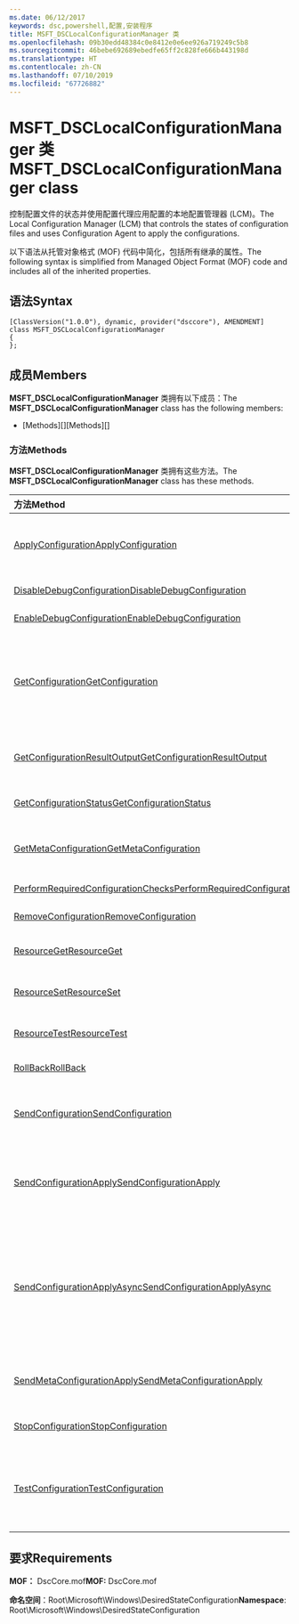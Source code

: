 ```yaml
---
ms.date: 06/12/2017
keywords: dsc,powershell,配置,安装程序
title: MSFT_DSCLocalConfigurationManager 类
ms.openlocfilehash: 09b30edd48384c0e8412e0e6ee926a719249c5b8
ms.sourcegitcommit: 46bebe692689ebedfe65ff2c828fe666b443198d
ms.translationtype: HT
ms.contentlocale: zh-CN
ms.lasthandoff: 07/10/2019
ms.locfileid: "67726882"
---
```

# <a name="msftdsclocalconfigurationmanager-class"></a><span data-ttu-id="82453-103">MSFT_DSCLocalConfigurationManager 类</span><span class="sxs-lookup"><span data-stu-id="82453-103">MSFT_DSCLocalConfigurationManager class</span></span>

<span data-ttu-id="82453-104">控制配置文件的状态并使用配置代理应用配置的本地配置管理器 (LCM)。</span><span class="sxs-lookup"><span data-stu-id="82453-104">The Local Configuration Manager (LCM) that controls the states of configuration files and uses Configuration Agent to apply the configurations.</span></span>

<span data-ttu-id="82453-105">以下语法从托管对象格式 (MOF) 代码中简化，包括所有继承的属性。</span><span class="sxs-lookup"><span data-stu-id="82453-105">The following syntax is simplified from Managed Object Format (MOF) code and includes all of the inherited properties.</span></span>

## <a name="syntax"></a><span data-ttu-id="82453-106">语法</span><span class="sxs-lookup"><span data-stu-id="82453-106">Syntax</span></span>

```
[ClassVersion("1.0.0"), dynamic, provider("dsccore"), AMENDMENT]
class MSFT_DSCLocalConfigurationManager
{
};
```

## <a name="members"></a><span data-ttu-id="82453-107">成员</span><span class="sxs-lookup"><span data-stu-id="82453-107">Members</span></span>

<span data-ttu-id="82453-108">**MSFT_DSCLocalConfigurationManager** 类拥有以下成员：</span><span class="sxs-lookup"><span data-stu-id="82453-108">The **MSFT_DSCLocalConfigurationManager** class has the following members:</span></span>

- <span data-ttu-id="82453-109">[Methods][]</span><span class="sxs-lookup"><span data-stu-id="82453-109">[Methods][]</span></span>

### <a name="methods"></a><span data-ttu-id="82453-110">方法</span><span class="sxs-lookup"><span data-stu-id="82453-110">Methods</span></span>

<span data-ttu-id="82453-111">**MSFT_DSCLocalConfigurationManager** 类拥有这些方法。</span><span class="sxs-lookup"><span data-stu-id="82453-111">The **MSFT_DSCLocalConfigurationManager** class has these methods.</span></span>

|<span data-ttu-id="82453-112">方法</span><span class="sxs-lookup"><span data-stu-id="82453-112">Method</span></span> |<span data-ttu-id="82453-113">说明</span><span class="sxs-lookup"><span data-stu-id="82453-113">Description</span></span> |
|:--- |:---|
| [<span data-ttu-id="82453-114">ApplyConfiguration</span><span class="sxs-lookup"><span data-stu-id="82453-114">ApplyConfiguration</span></span>](msft-dsclocalconfigurationmanager-applyconfiguration.md)| <span data-ttu-id="82453-115">使用配置代理应用处于挂起状态的配置。</span><span class="sxs-lookup"><span data-stu-id="82453-115">Uses the Configuration Agent to apply the configuration that is pending.</span></span>|
| [<span data-ttu-id="82453-116">DisableDebugConfiguration</span><span class="sxs-lookup"><span data-stu-id="82453-116">DisableDebugConfiguration</span></span>](msft-dsclocalconfigurationmanager-disabledebugconfiguration.md)| <span data-ttu-id="82453-117">禁用 DSC 资源调试。</span><span class="sxs-lookup"><span data-stu-id="82453-117">Disables DSC resource debugging.</span></span>|
| [<span data-ttu-id="82453-118">EnableDebugConfiguration</span><span class="sxs-lookup"><span data-stu-id="82453-118">EnableDebugConfiguration</span></span>](msft-dsclocalconfigurationmanager-enabledebugconfiguration.md)| <span data-ttu-id="82453-119">启用 DSC 资源调试。</span><span class="sxs-lookup"><span data-stu-id="82453-119">Enables DSC resource debugging.</span></span>|
| [<span data-ttu-id="82453-120">GetConfiguration</span><span class="sxs-lookup"><span data-stu-id="82453-120">GetConfiguration</span></span>](msft-dsclocalconfigurationmanager-getconfiguration.md)| <span data-ttu-id="82453-121">将配置文档发送到托管节点，并使用配置代理的 **Get** 方法以应用配置。</span><span class="sxs-lookup"><span data-stu-id="82453-121">Sends the configuration document to the managed node and uses the **Get** method of the Configuration Agent to apply the configuration.</span></span>|
| [<span data-ttu-id="82453-122">GetConfigurationResultOutput</span><span class="sxs-lookup"><span data-stu-id="82453-122">GetConfigurationResultOutput</span></span>](msft-dsclocalconfigurationmanager-getconfigurationresultoutput.md)| <span data-ttu-id="82453-123">获取与特定作业相关的配置代理输出。</span><span class="sxs-lookup"><span data-stu-id="82453-123">Gets the Configuration Agent output relating to a specific job.</span></span>|
| [<span data-ttu-id="82453-124">GetConfigurationStatus</span><span class="sxs-lookup"><span data-stu-id="82453-124">GetConfigurationStatus</span></span>](msft-dsclocalconfigurationmanager-getconfigurationstatus.md)| <span data-ttu-id="82453-125">获取配置状态历史记录。</span><span class="sxs-lookup"><span data-stu-id="82453-125">Get the configuration status history.</span></span>|
| [<span data-ttu-id="82453-126">GetMetaConfiguration</span><span class="sxs-lookup"><span data-stu-id="82453-126">GetMetaConfiguration</span></span>](msft-dsclocalconfigurationmanager-getmetaconfiguration.md)| <span data-ttu-id="82453-127">获取用于控制配置代理的 LCM 设置。</span><span class="sxs-lookup"><span data-stu-id="82453-127">Gets the LCM settings that are used to control Configuration Agent.</span></span>|
| [<span data-ttu-id="82453-128">PerformRequiredConfigurationChecks</span><span class="sxs-lookup"><span data-stu-id="82453-128">PerformRequiredConfigurationChecks</span></span>](msft-dsclocalconfigurationmanager-performrequiredconfigurationchecks.md)| <span data-ttu-id="82453-129">启动一致性检查。</span><span class="sxs-lookup"><span data-stu-id="82453-129">Starts the consistency check.</span></span>|
| [<span data-ttu-id="82453-130">RemoveConfiguration</span><span class="sxs-lookup"><span data-stu-id="82453-130">RemoveConfiguration</span></span>](msft-dsclocalconfigurationmanager-removeconfiguration.md)| <span data-ttu-id="82453-131">删除配置文件。</span><span class="sxs-lookup"><span data-stu-id="82453-131">Removes the configuration files.</span></span>|
| [<span data-ttu-id="82453-132">ResourceGet</span><span class="sxs-lookup"><span data-stu-id="82453-132">ResourceGet</span></span>](msft-dsclocalconfigurationmanager-resourceget.md)| <span data-ttu-id="82453-133">直接调用 DSC 资源的 **Get** 方法。</span><span class="sxs-lookup"><span data-stu-id="82453-133">Directly calls the **Get** method of a DSC resource.</span></span>|
| [<span data-ttu-id="82453-134">ResourceSet</span><span class="sxs-lookup"><span data-stu-id="82453-134">ResourceSet</span></span>](msft-dsclocalconfigurationmanager-resourceset.md)| <span data-ttu-id="82453-135">直接调用 DSC 资源的 **Set** 方法。</span><span class="sxs-lookup"><span data-stu-id="82453-135">Directly calls the **Set** method of a DSC resource.</span></span>|
| [<span data-ttu-id="82453-136">ResourceTest</span><span class="sxs-lookup"><span data-stu-id="82453-136">ResourceTest</span></span>](msft-dsclocalconfigurationmanager-resourcetest.md)| <span data-ttu-id="82453-137">直接调用 DSC 资源的 **Test** 方法。</span><span class="sxs-lookup"><span data-stu-id="82453-137">Directly calls the **Test** method of a DSC resource.</span></span>|
| [<span data-ttu-id="82453-138">RollBack</span><span class="sxs-lookup"><span data-stu-id="82453-138">RollBack</span></span>](msft-dsclocalconfigurationmanager-rollback.md)| <span data-ttu-id="82453-139">回滚到以前的配置。</span><span class="sxs-lookup"><span data-stu-id="82453-139">Rolls back to a previous configuration.</span></span>|
| [<span data-ttu-id="82453-140">SendConfiguration</span><span class="sxs-lookup"><span data-stu-id="82453-140">SendConfiguration</span></span>](msft-dsclocalconfigurationmanager-sendconfiguration.md)| <span data-ttu-id="82453-141">将配置文档发送到托管节点并将其保存为挂起的更改。</span><span class="sxs-lookup"><span data-stu-id="82453-141">Sends the configuration document to the managed node and saves it as a pending change.</span></span>|
| [<span data-ttu-id="82453-142">SendConfigurationApply</span><span class="sxs-lookup"><span data-stu-id="82453-142">SendConfigurationApply</span></span>](msft-dsclocalconfigurationmanager-sendconfigurationapply.md)| <span data-ttu-id="82453-143">将配置文档发送到托管节点，并使用配置代理应用配置。</span><span class="sxs-lookup"><span data-stu-id="82453-143">Sends the configuration document to the managed node and uses the Configuration Agent to apply the configuration.</span></span>|
| [<span data-ttu-id="82453-144">SendConfigurationApplyAsync</span><span class="sxs-lookup"><span data-stu-id="82453-144">SendConfigurationApplyAsync</span></span>](msft-dsclocalconfigurationmanager-sendconfigurationapplyasync.md)| <span data-ttu-id="82453-145">将配置文档发送到托管节点，并开始使用配置代理应用配置。</span><span class="sxs-lookup"><span data-stu-id="82453-145">Send the configuration document to the managed node and start using the Configuration Agent to apply the configuration.</span></span> <span data-ttu-id="82453-146">使用 GetConfigurationResultOutput 检索结果输出。</span><span class="sxs-lookup"><span data-stu-id="82453-146">Use GetConfigurationResultOutput to retrieve result output.</span></span>|
| [<span data-ttu-id="82453-147">SendMetaConfigurationApply</span><span class="sxs-lookup"><span data-stu-id="82453-147">SendMetaConfigurationApply</span></span>](msft-dsclocalconfigurationmanager-sendmetaconfigurationapply.md)| <span data-ttu-id="82453-148">设置用于控制配置代理的 LCM 设置。</span><span class="sxs-lookup"><span data-stu-id="82453-148">Sets the LCM settings that are used to control the Configuration Agent.</span></span>|
| [<span data-ttu-id="82453-149">StopConfiguration</span><span class="sxs-lookup"><span data-stu-id="82453-149">StopConfiguration</span></span>](msft-dsclocalconfigurationmanager-stopconfiguration.md)| <span data-ttu-id="82453-150">停止正在进行的配置。</span><span class="sxs-lookup"><span data-stu-id="82453-150">Stops the configuration that is in progress.</span></span>|
| [<span data-ttu-id="82453-151">TestConfiguration</span><span class="sxs-lookup"><span data-stu-id="82453-151">TestConfiguration</span></span>](msft-dsclocalconfigurationmanager-testconfiguration.md)| <span data-ttu-id="82453-152">将配置文档发送到托管节点并针对该文档验证当前配置。</span><span class="sxs-lookup"><span data-stu-id="82453-152">Sends the configuration document to the managed node and verifies the current configuration against the document.</span></span>|

## <a name="requirements"></a><span data-ttu-id="82453-153">要求</span><span class="sxs-lookup"><span data-stu-id="82453-153">Requirements</span></span>

<span data-ttu-id="82453-154">**MOF：** DscCore.mof</span><span class="sxs-lookup"><span data-stu-id="82453-154">**MOF:** DscCore.mof</span></span>

<span data-ttu-id="82453-155">**命名空间**：Root\Microsoft\Windows\DesiredStateConfiguration</span><span class="sxs-lookup"><span data-stu-id="82453-155">**Namespace**: Root\Microsoft\Windows\DesiredStateConfiguration</span></span>
